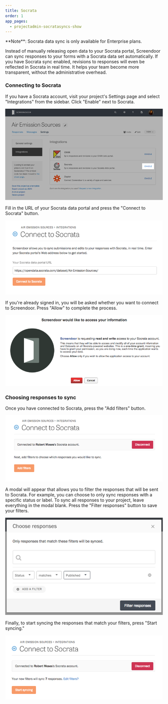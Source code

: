 ```yaml
---
title: Socrata
order: 1
app_pages:
  - projectadmin-socratasyncs-show
---
```


<div class='alert'>
    **Note**: Socrata data sync is only available for Enterprise plans.
</div>

Instead of manually releasing open data to your Socrata portal, Screendoor can sync responses to your forms with a Socrata data set automatically. If you have Socrata sync enabled, revisions to responses will even be reflected in Socrata in real time. It helps your team become more transparent, without the administrative overhead.

### Connecting to Socrata

If you have a Socrata account, visit your project's Settings page and select "Integrations" from the sidebar. Click "Enable" next to Socrata.

![The Integrations page.](../images/socrata_1.png)

Fill in the URL of your Socrata data portal and press the "Connect to Socrata" button.

![The Connect to Socrata page.](../images/socrata_2.png)

 If you're already signed in, you will be asked whether you want to connect to Screendoor. Press "Allow" to complete the process.

![Socrata's authorization page.](../images/socrata_3.png)

### Choosing responses to sync

Once you have connected to Socrata, press the "Add filters" button.

![Adding syncing filters](../images/socrata_4.png)

A modal will appear that allows you to filter the responses that will be sent to Socrata. For example, you can choose to only sync responses with a specific status or label. To sync all responses to your project, leave everything in the modal blank. Press the "Filter responses" button to save your filters.

![The filtering modal.](../images/socrata_5.png)

Finally, to start syncing the responses that match your filters, press "Start syncing."

![Start syncing responses to Socrata.](../images/socrata_6.png)
